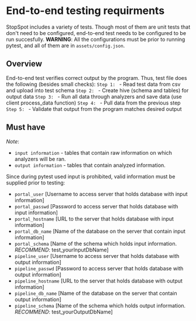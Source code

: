 # End-to-end testing requirments

StopSpot includes a variety of tests. Though most of them are unit tests that don't need to be configured, end-to-end test needs to be configured to be run succesfully. 
**WARNING**: All the configurations must be prior to running pytest, and all of them are in `assets/config.json`. 

## Overview
End-to-end test verifies correct output by the program. Thus, test file does the following (besides small checks):
`Step 1: ` - Read test data from csv and upload into test schema
`Step 2: ` - Create hive (schema and tables) for output data
`Step 3: ` - Run all data through analyzers and save data (use client process_data function)
`Step 4: ` - Pull data from the previous step
`Step 5: ` - Validate that output from the program matches desired output

## Must have
*Note*: 
- `input information` - tables that contain raw information on which analyzers will be ran.
- `output information` - tables that contain analyzed information. 

Since during pytest used input is prohibited, valid information must be supplied prior to testing:

- `portal_user`			[Username to access server that holds database with input information]
- `portal_passwd`		[Password to access server that holds database with input information]
- `portal_hostname`		[URL to the server that holds database with input information]
- `portal_db_name`		[Name of the database on the server that contain input information]
- `portal_schema`		[Name of the schema which holds input information. *RECOMMEND*: test_yourInputDbName]
- `pipeline_user`		[Username to access server that holds database with output information]
- `pipeline_passwd`		[Password to access server that holds database with output information]
- `pipeline_hostname`	[URL to the server that holds database with output information]
- `pipeline_db_name`	[Name of the database on the server that contain output information]
- `pipeline_schema`		[Name of the schema which holds output information. *RECOMMEND*: test_yourOutputDbName]